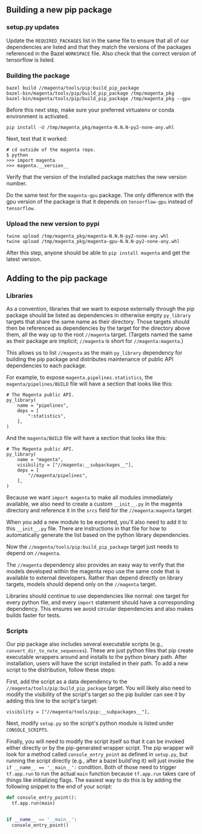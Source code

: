 ## Building a new pip package

### setup.py updates
Update the `REQUIRED_PACKAGES` list in the same file to ensure that all of our
dependencies are listed and that they match the versions of the packages
referenced in the Bazel `WORKSPACE` file. Also check that the correct version of
tensorflow is listed.

### Building the package
```
bazel build //magenta/tools/pip:build_pip_package
bazel-bin/magenta/tools/pip/build_pip_package /tmp/magenta_pkg
bazel-bin/magenta/tools/pip/build_pip_package /tmp/magenta_pkg --gpu
```

Before this next step, make sure your preferred virtualenv or conda environment
is activated.

```
pip install -U /tmp/magenta_pkg/magenta-N.N.N-py2-none-any.whl
```

Next, test that it worked:

```
# cd outside of the magenta repo.
$ python
>>> import magenta
>>> magenta.__version__
```

Verify that the version of the installed package matches the new version number.

Do the same test for the `magenta-gpu` package. The only difference with the
gpu version of the package is that it depends on `tensorflow-gpu` instead of
`tensorflow`.

### Upload the new version to pypi
```
twine upload /tmp/magenta_pkg/magenta-N.N.N-py2-none-any.whl
twine upload /tmp/magenta_pkg/magenta-gpu-N.N.N-py2-none-any.whl
```

After this step, anyone should be able to `pip install magenta` and get the
latest version.

## Adding to the pip package

### Libraries

As a convention, libraries that we want to expose externally through the pip
package should be listed as dependencies in otherwise empty `py_library`
targets that share the same name as their directory. Those targets should then
be referenced as dependencies by the target for the directory above them, all
the way up to the root `//magenta` target. (Targets named the same as their
package are implicit; `//magenta` is short for `//magenta:magenta`.)

This allows us to list `//magenta` as the main `py_library` dependency for
building the pip package and distributes maintenance of public API dependencies
to each package.

For example, to expose `magenta.pipelines.statistics`, the
`magenta/pipelines/BUILD` file will have a section that looks like this:

```
# The Magenta public API.
py_library(
    name = "pipelines",
    deps = [
        ":statistics",
    ],
)
```

And the `magenta/BUILD` file will have a section that looks like this:

```
# The Magenta public API.
py_library(
    name = "magenta",
    visibility = ["//magenta:__subpackages__"],
    deps = [
        "//magenta/pipelines",
    ],
)
```

Because we want `import magenta` to make all modules immediately available,
we also need to create a custom `__init__.py` in the magenta directory and
reference it in the `srcs` field for the `//magenta:magenta` target.

When you add a new module to be exported, you'll also need to add it to this
`__init__.py` file. There are instructions in that file for how to
automatically generate the list based on the python library dependencies.

Now the `//magenta/tools/pip:build_pip_package` target just needs to depend on
`//magenta`.

The `//magenta` dependency also provides an easy way to verify that the models
developed within the magenta repo use the same code that is available to
external developers. Rather than depend directly on library targets, models
should depend only on the `//magenta` target.

Libraries should continue to use dependencies like normal: one target for every
python file, and every `import` statement should have a corresponding
dependency. This ensures we avoid circular dependencies and also makes builds
faster for tests.

### Scripts

Our pip package also includes several executable scripts (e.g.,
`convert_dir_to_note_sequences`). These are just python files that pip
create executable wrappers around and installs to the python binary path. After
installation, users will have the script installed in their path. To add a new
script to the distribution, follow these steps:

First, add the script as a data dependency to the
`//magenta/tools/pip:build_pip_package` target. You will likely also need to
modify the visibility of the script's target so the pip builder can see it by
adding this line to the script's target:

```
visibility = ["//magenta/tools/pip:__subpackages__"],
```

Next, modify `setup.py` so the script's python module is listed under
`CONSOLE_SCRIPTS`.

Finally, you will need to modify the script itself so that it can be invoked
either directly or by the pip-generated wrapper script. The pip wrapper will
look for a method called `console_entry_point` as defined in `setup.py`, but
running the script directly (e.g., after a bazel build'ing it) will just invoke
the `if __name__ == '__main__':` condition. Both of those need to trigger
`tf.app.run` to run the actual `main` function because `tf.app.run` takes care
of things like initializing flags. The easiest way to do this is by adding the
following snippet to the end of your script:

```python
def console_entry_point():
  tf.app.run(main)


if __name__ == '__main__':
  console_entry_point()
```
